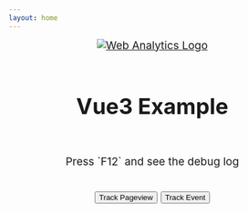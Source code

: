 ```yaml
---
layout: home
---
```


<div class="home">
  <a href="https://analytics.js.org/vue/" target="_blank">
    <img :src="logo" class="logo" alt="Web Analytics Logo" />
  </a>
  <h1>Vue3 Example</h1>
  <p class="read-the-docs">Press `F12` and see the debug log</p>
  <div class="card">
    <button id="tp" type="button" @click="trackPageview">
      Track Pageview
    </button>
    <button id="te" type="button" @click="trackEvent">Track Event</button>
  </div>
</div>

<script setup lang="ts">
import { capitalize } from '@bassist/utils'
import { baiduAnalytics } from '../.vitepress/theme'
import logo from 'shared/logo.svg'

function trackPageview() {
  baiduAnalytics.trackPageview({
    pageUrl: window.location.href,
  })
}

function trackEvent() {
  baiduAnalytics.trackEvent({
    category: 'button',
    action: 'click',
    label: 'Track Event Button',
    value: 1,
  })
}
</script>

<style scoped>
@import 'shared/style.css';

.home {
  display: flex;
  flex-direction: column;
  gap: 1em;
  font-size: 19px;
  text-align: center;
}

.logo {
  margin: 0 auto;
}
</style>
